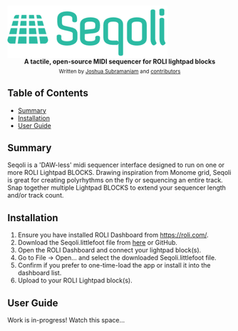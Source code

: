 <img align="center" src="https://raw.githubusercontent.com/SuuBro/Seqoli/master/site/static/images/logo.png" alt="Seqoli">

<div align="center">
  <strong>A tactile, open-source MIDI sequencer for ROLI lightpad blocks</strong>
</div>

<div align="center">
  <sub>Written by 
  <a href="https://www.linkedin.com/in/jsubramaniam/">Joshua Subramaniam</a> and
  <a href="https://github.com/SuuBro/Seqoli/graphs/contributors">
    contributors
  </a>
</div>

## Table of Contents
- [Summary](#summary)
- [Installation](#installation)
- [User Guide](#user-guide)

## Summary
Seqoli is a 'DAW-less' midi sequencer interface designed to run on one or more ROLI Lightpad BLOCKS. Drawing inspiration from Monome grid, Seqoli is great for creating polyrhythms on the fly or sequencing an entire track. Snap together multiple Lightpad BLOCKS to extend your sequencer length and/or track count.


## Installation

1.  Ensure you have installed ROLI Dashboard from https://roli.com/.
1.  Download the Seqoli.littlefoot file from [here](https://gumroad.com/l/seqoli) or GitHub.
1.  Open the ROLI Dashboard and connect your lightpad block(s).
1.  Go to File -> Open... and select the downloaded Seqoli.littlefoot file.
1.  Confirm if you prefer to one-time-load the app or install it into the dashboard list.
1.  Upload to your ROLI Lightpad block(s).


## User Guide
Work is in-progress! Watch this space...




